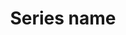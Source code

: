 ---
title: 'Series name'
field: 'dcterms.isPartOf'
slug: 'dcterms-ispartof'
description: 'A related resource or series of resources in which the described resource is physically or logically included'
comment: 'Only if explicitly mentioned on the resource'
required: False
module: 'Provenance'
cluster: 'Global'
policy: 'Free value. Single value only.'
layout: 'home'
---